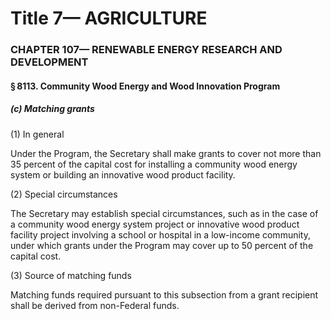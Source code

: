 
# Title 7— AGRICULTURE
### CHAPTER 107— RENEWABLE ENERGY RESEARCH AND DEVELOPMENT
#### § 8113. Community Wood Energy and Wood Innovation Program
##### (c) Matching grants

(1) In general

Under the Program, the Secretary shall make grants to cover not more than 35 percent of the capital cost for installing a community wood energy system or building an innovative wood product facility.

(2) Special circumstances

The Secretary may establish special circumstances, such as in the case of a community wood energy system project or innovative wood product facility project involving a school or hospital in a low-income community, under which grants under the Program may cover up to 50 percent of the capital cost.

(3) Source of matching funds

Matching funds required pursuant to this subsection from a grant recipient shall be derived from non-Federal funds.
